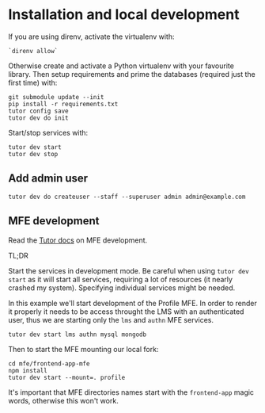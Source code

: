 # Installation and local development

If you are using direnv, activate the virtualenv with:

    `direnv allow`

Otherwise create and activate a Python virtualenv with your favourite library.
Then setup requirements and prime the databases (required just the first time)  with:

```
git submodule update --init
pip install -r requirements.txt
tutor config save
tutor dev do init
```

Start/stop services with:

```
tutor dev start
tutor dev stop
```

## Add admin user

```
tutor dev do createuser --staff --superuser admin admin@example.com
```

## MFE development

Read the [Tutor docs](https://github.com/overhangio/tutor-mfe#mfe-development) on MFE development.

TL;DR

Start the services in development mode. Be careful when using `tutor dev start` as it will start all services, requiring a lot of resources (it nearly crashed my system). Specifying individual services might be needed.

In this example we'll start development of the Profile MFE. In order to render it properly it needs to be access throught the LMS with an authenticated user, thus we are starting only the `lms` and `authn` MFE services.

```
tutor dev start lms authn mysql mongodb
```

Then to start the MFE mounting our local fork:

```
cd mfe/frontend-app-mfe
npm install
tutor dev start --mount=. profile
```

It's important that MFE directories names start with the `frontend-app` magic words, otherwise this won't work.
